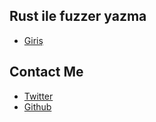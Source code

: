 ## Rust ile fuzzer yazma
- [Giriş](https://retikulum.github.io/giris.html)

## Contact Me

- [Twitter](https://twitter.com/Burakcarikci)
- [Github](https://github.com/retikulum)

